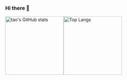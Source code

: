 ### Hi there 👋

<!--
**taovv/taovv** is a ✨ _special_ ✨ repository because its `README.md` (this file) appears on your GitHub profile.

Here are some ideas to get you started:

- 🔭 I’m currently working on ...
- 🌱 I’m currently learning ...
- 👯 I’m looking to collaborate on ...
- 🤔 I’m looking for help with ...
- 💬 Ask me about ...
- 📫 How to reach me: ...
- 😄 Pronouns: ...
- ⚡ Fun fact: ...
-->
<img src="https://github-readme-stats-one-bice.vercel.app/api?username=tao&count_private=true&theme=calm&show_icons=true&include_all_commits=true&role=OWNER,ORGANIZATION_MEMBER,COLLABORATOR" alt="tao's GitHub stats" height="185px" /><img src="https://github-readme-stats-one-bice.vercel.app/api/top-langs/?username=tao&layout=compact&langs_count=8&theme=calm&role=OWNER,COLLABORATOR" alt="Top Langs" height="185px" />
